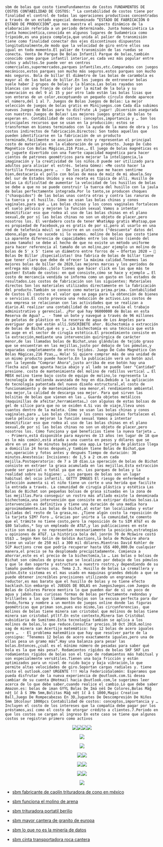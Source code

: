 
```
sbm de bolas que costo tieneFundamentos de Costos FUNDAMENTOS DE COSTOS CONTABILIDAD DE COSTOS: “ La contabilidad de costos tiene por finalidad el control de todas las operaciones productivas concentradas a través de un estado especial denominado “ESTADO DE FABRICACIÓN O ESTADO DE PRODUCCIÓN”,que nos muestra el aspecto dinámico de la elaboración referida a un periodo determinado. Junta homocinética La junta homocinética,conocida en algunos lugares de Sudamérica como tripoide,es una pieza compleja,que unida al palier de transmisión tiene como finalidad conectar dos ejes discontinuos dispuestos longitudinalmente,de modo que la velocidad de giro entre ellos sea igual en todo momento.El palier de transmisión de las ruedas se conecta. Venta De Parque De Bolas Infantil Parque de bolas,también conocido como parque infantil interior,es cada vez más popular entre niños y adultos.Se puede ver en centros comerciales,supermercados,parques infantiles,etc.Comparados con juegos mecánicos,estos parques son mucho más seguros.estos parques son mucho más seguros. Bola de billar El diámetro de las bolas de carambola es mayor al de las bolas de billar.En los juegos de entronerar bolas suele haber 2 grupos de bolas y la blanca.Las bolas rayadas son blancas con una franja de color por la mitad de la bola y su numeración es del 9 al 15 y por otro lado están las bolas lisas que son enteras de un color,exceptuando un pequeño círculo donde aparece el número,del 1 al 7. Juegos de Bolas Juegos de Bolas: La mejor selección de juegos de bolas gratis en Minijuegos.com Cada día subimos nuevos Juegos de Bolas para tu disfrute ¡A jugar! ¡Diversión asegurada con nuestros Juegos de Bolas! Los mejores juegos gratis de bolas te esperan en. Contabilidad de costos: conceptos,importancia y … Son los principales recursos que se usan en la producción; estos se transforman en bienes terminados con la ayuda de la mano de obra y los costos indirectos de fabricación.Directos: Son todos aquellos que pueden identificarse en la fabricación de un producto terminado,fácilmente se asocian con éste y representan el principal costo de materiales en la elaboración de un producto. Juego De Cubo Magnético Con Bolas Mágicas,216 Pzas,… El juego de bolas magnéticas es un juguete divertido con una fuerte capacidad magnética para hacer cientos de patrones geométricos para mejorar la inteligencia,la imaginación y la creatividad de los niños.O puede ser utilizado para adultos para aliviar el estrés. Selena Gómez: «Me costó hacer la tortilla francesa,pero …  · De los platos que me hacen sentirme bien,destacaría el pollo con bolas de masa de maíz de mi abuela.Soy del sur de Estados Unidos y esa receta es típica de allí. Husillo de bolas La dificultad de aumentar la velocidad de los husillos de bolas se debe a que no se puede construir la tuerca del husillo con la jaula de bolas perfectamente integrada.Por lo tanto,se producen choques ("chasquidos") de las bolas unas contra otras y contra las ranuras de la tuerca y el husillo. Cómo se usan las bolas chinas y conos vaginales,para qué … Las bolas chinas y los conos vaginales fortalecen el suelo pélvico y mejoran la función sexual Vamos a intentar desmitificar eso que rodea al uso de las bolas chinas en el plano sexual,de por sí las bolas chinas no son un objeto de placer,pero nosotros los. El verdadero costo de tener WhatsApp gratis Whatsap,que es propiedad de Facebook,ya es gratis de por sí,pero al usarlo en una red de telefonía móvil se incurre en un costo ("descuenta" datos del abono,algo que no sucede si lo usamos. molino de bolas que costo tiene La aparente diferencia de capacidades entre los molino (siendo del mismo tamaño) se debe al hecho de que no existe un método uniforme para hacer referencia al tamaño de un molino,por ejemplo un molino de bolas de 5′ x 5′ tiene un diámetro entre forros de → Ofertas 2020 ← 🥇 Bolas De Billar ¡Especialistas! Una fabrica de bolas de billar tiene que tener claro que debe de ofrecer la máxima calidad.Tenemos las mejores bolas de billar de 2020,las mejores marcas y los períodos de entrega más rápidos.¡Sólo tienes que hacer click en las que más te gusten! Estado de costos: en qué consiste,cómo se hace y ejemplo … El costo de mercancía vendida se informa como un gasto en los estados de resultados.Los costos de fabricación son los siguientes: Materiales directos Son los materiales utilizados directamente en la fabricación del producto.También se conoce como materia prima.prima. Contabilidad de Costos El costo es el valor que se paga para la obtención de bienes o servicios.El costo provoca una reducción de activos.Los costos de una empresa se relacionan con las actividades que se realizan a diario.Al realizar una contabilidad de costos,se evalúa el trabajo administrativo y gerencial. ¿Por qué hay 96000000 de Bolas en esta Reserva de Agua? …  · Tomé un bote y navegué a través de 96 millones de pelotas de plástico en la reserva de agua de Los Ángeles para averiguar por qué están allí.SUSCRÍBETE ahor. Bichectomía o extracción de bolas de Bichat,qué es y … La bichectomía es una técnica que está en auge en el sector de cirugía estética.El procedimiento consiste en la extracción,mediante una intervención quirúrgica de carácter menor,de las llamadas bolas de Bichat,unas glándulas de tejido graso que se encuentran en las mejillas,justo por debajo de los pómulos,y separadas completamente de otros tejidos. Juego De Cubo Magnético Con Bolas Mágicas,216 Pzas,… Hola! Si quiere comprar más de una unidad de un mismo producto puede hacerlo.En la publicación verá un botón azul con la leyenda "Comprar Ahora",justo arriba de ese botón hay una flecha azul que apunta hacia abajo y al lado se puede leer "Cantidad" presione. costo de mantenimiento del molino de rodillos vertical … El MB5X molino tiene bajo costo de equipo de molino,lo representa la tecnología de molienda avanzada de hoy en día.Debido a la aplicación de tecnología patentada del nuevo diseño estructural,el costo de funcionamiento y de mantenimiento sea menor,el rendimiento ambiental sea mejor,la calidad de descarga sea mejor. Para qué sirven las bolsitas de bolas que vienen en las … Guarda objetos metálicos (maquinillas de afeitar,herramientas…) con algunas de estas bolsas de gel de sílice para que no se oxiden 4.Si vas de viaje,lleva unos cuantos dentro de la maleta. Cómo se usan las bolas chinas y conos vaginales,para … Las bolas chinas y los conos vaginales fortalecen el suelo pélvico y mejoran la función sexual Vamos a intentar desmitificar eso que rodea al uso de las bolas chinas en el plano sexual,de por sí las bolas chinas no son un objeto de placer,pero nosotros los. Cómo funciona y qué beneficios tiene la nueva tarjeta …  · Primero,está disponible para mayores de 13 años (en lugar de 18 que es lo más común),está atada a una cuenta en pesos y dólares que se abre en un par de minutos bajando una app.La tarjeta de plástico llega a domicilio 24 horas después,y también tiene Bolas de Bichat,que son,operación y fotos antes y después Tiempo de duración: 30 minutos.Anestesia: Incisiones: de 1,5 a 2 cm.en cada mejilla.Postoperatorio: de 7 a 10 días.La operación de bolas de Bichat consiste en extraer la grasa acumulada en las mejillas.Esta extracción puede ser parcial o total ya que en. Los parques de bolas y la realidad sobre su higiene: … Los parques de bolas son un lugar habitual del ocio infantil. GETTY IMAGES El riesgo de enfermedad o infección aumenta si el niño tiene un corte o una herida que facilite la entrada a través. La comunidad de cirugía plástica y estética Las Bolas de Bichat son pequeñas bolsas de grasa situadas en la zona de las mejillas.Para conseguir un rostro más afilado existe la denominada bichectomía,una intervención que consiste en extirpar dichas bolsas.La intervención es definitiva y tiene una duración de una media hora aproximadamente.Las bolas de bichat,al estar tan localizadas y estar aisladas del resto de la grasa,no. ¿Tiene algún costo la reposición de la tarjeta SIM? Foro … Gracias por unirte a la comunidad,te comento que el trámite no tiene costo,pero la reposición de tu SIM AT&T es de $80 Saludos,* Soy un empleado de AT&T,y las publicaciones en este sitio son mías y no representan necesariamente la posición,estrategias u opiniones de AT&T. La histórica bola del jonrón 70 de McGwire costó US$3 … Según Ken Golin de Goldin Auctions,la bola de McGwire ahora tiene un valor de 250 mil a 300 mil dólares.Mientras David Kohler de SCP Auctions cree que podría recuperar hasta US$ 400,000.De cualquier manera,el precio se ha desplomado precipitadamente. Comienza a ahorrar,este es el precio de la bichectomía,la … Las bolas o bolsas de Bichat son cúmulos de grasa que se localizan por debajo de los pómulos y que le dan soporte y estructura a nuestro rostro,y dependiendo de su tamaño pueden darnos una. Tema 2.3. Husillo de bolas La cremallera y piñón.Este sistema es el mas usado en maquinas grandes debido a que se puede obtener increíbles precisiones utilizando un engranaje reductor,es mas barato que el husillo de bolas y no tiene efecto backlash.Sin embargo el JUEGOS DE BOLAS en JuegosJuegos.com Juegos de Bolas de Colores Parece mentira lo que pueden dar de sí un poco de agua y jabón.Esas curiosas formas de bolas perfectamente redondas y brillantes a las que llamamos burbujas son la excusa perfecta para dar fondo,forma y nombre a un montón de juegos online donde las figuras geométricas que priman son,pues eso mismo,las circunferencias. que molinos de bolas tiene minera san cristobal que molinos de bolas tiene minera san cristobal ptltf.En este contexto,Minera San Cristóbal subsidiaria de Sumitomo.Esta tecnología también se aplica a los molinos de bolas,lo que reduce.Consultar precios.10 Oct 2016.molino sag de minera san Acertijo matemático: hay 12 bolas de acero iguales pero …  · El problema matemático que hay que resolver parte de la consigna: “Tenemos 12 bolas de acero exactamente iguales,pero una de ellas pesa un gramo más”.Hay una balanza para pesar las bolas.Entonces,¿cuál es el mínimo número de pesadas para saber qué bola es la que más pesa?. Rodamientos rígidos de bolas SKF SKF Los rodamientos rígidos de bolas son el tipo de rodamientos más habitual y son especialmente versátiles.Tienen una baja fricción y están optimizados para un nivel de ruido bajo y baja vibración,lo que permite altas velocidades de giro.Soportan cargas radiales y. tiene costo el outlook.com? URGENTE !!! Hola FedericoSalomón: Esperamos que pueda disfrutar de la nueva experiencia de @outlook.com.Si desea cambiar de su cuenta @Hotmail hacia @outlook.com,le sugerimos leer acerca de lo que debe saber,cuando realice el cambio.Lo que debe saber Amazon.es: bolas de iman GYYL Bolas De Imä ņëš De Colores,Bolas Mäĝ něț îč å š 3Mm 5mm,Bolitas Mäĝ něț îč å š 1000,Magic Creative Ball,Juego De Rompecabezas En 3D,Juguetes De Descompresión De Niños 5mm 10colour 1000pcs Contabilidad de costos: conceptos,importancia y … Incluyen el costo de los intereses que la compañía debe pagar por los préstamos,así como el costo de otorgar crédito a clientes.7.Periodo en que los costos se cargan al ingreso En este caso se tiene que algunos costos se registran primero como activos 
```

<div align="center">

<a href="https://es-mill.shibang-china.com/github&k=sbm+de+bolas+que+costo+tiene"><img src="https://static.shibang-china.com/es/mill/index.jpg"></a><a href="https://es-mill.shibang-china.com/materials.htmlgithub&k=sbm+de+bolas+que+costo+tiene"><img src="https://static.shibang-china.com/es/mill/materials.jpg"></a><a href="https://es-mill.shibang-china.com/about.htmlgithub&k=sbm+de+bolas+que+costo+tiene"><img src="https://static.shibang-china.com/es/mill/about.jpg"></a><a href="https://es-mill.shibang-china.com/contact.htmlgithub&k=sbm+de+bolas+que+costo+tiene"><img src="https://static.shibang-china.com/es/mill/contact.jpg"></a>

<a href="https://es-mill.shibang-china.com/github&k=sbm+de+bolas+que+costo+tiene"><img src="https://static.shibang-china.com/es/mill/banner.jpg"></a>

<a href="https://swt.shibang-china.com/github&k=sbm+de+bolas+que+costo+tiene"><img src="https://static.shibang-china.com/es/mill/chat.jpg"></a>

<a href="https://es-mill.shibang-china.com/products/vertical-roller-mill.htmlgithub&k=sbm+de+bolas+que+costo+tiene"><img src="https://static.shibang-china.com/es/mill/vertical.jpg"></a><a href="https://es-mill.shibang-china.com/products/raymond-mill.htmlgithub&k=sbm+de+bolas+que+costo+tiene"><img src="https://static.shibang-china.com/es/mill/raymond.jpg"></a>

<a href="https://es-mill.shibang-china.com/products/ultrafine-grinding-mill.htmlgithub&k=sbm+de+bolas+que+costo+tiene"><img src="https://static.shibang-china.com/es/mill/ultrafine.jpg"></a><a href="https://es-mill.shibang-china.com/products/trapezium-grinding-mill.htmlgithub&k=sbm+de+bolas+que+costo+tiene"><img src="https://static.shibang-china.com/es/mill/trapezium.jpg"></a>

<a href="https://es-mill.shibang-china.com/products/ball-mill.htmlgithub&k=sbm+de+bolas+que+costo+tiene"><img src="https://static.shibang-china.com/es/mill/ball.jpg"></a><a href="https://es-mill.shibang-china.com/products/hammer-mill.htmlgithub&k=sbm+de+bolas+que+costo+tiene"><img src="https://static.shibang-china.com/es/mill/hammer.jpg"></a>

<a href="https://swt.shibang-china.com/github&k=sbm+de+bolas+que+costo+tiene"><img src="https://static.shibang-china.com/es/mill/case.jpg"></a>

</div>


* [sbm fabricante de caolín trituradora de cono en méxico](sbm%20fabricante%20de%20caol%C3%ADn%20trituradora%20de%20cono%20en%20m%C3%A9xico.md)

* [sbm funciona el molino de arena](sbm%20funciona%20el%20molino%20de%20arena.md)

* [sbm trituradora portatil berilio](sbm%20trituradora%20portatil%20berilio.md)

* [sbm mayor cantera de granito de europa](sbm%20mayor%20cantera%20de%20granito%20de%20europa.md)

* [sbm lo que no es la minería de datos](sbm%20lo%20que%20no%20es%20la%20miner%C3%ADa%20de%20datos.md)

* [sbm cinta transportadora roca cantera](sbm%20cinta%20transportadora%20roca%20cantera.md)